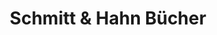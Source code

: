 ---
title: "Schmitt & Hahn Bücher"
url: /freiburg-im-breisgau/schmitt-und-hahn-buecher/
shop: Bücher
---